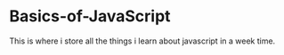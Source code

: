 # Basics-of-JavaScript

This is where i store all the things i learn about javascript in a week time.